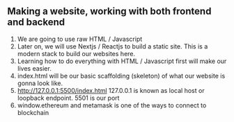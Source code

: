 ## Making a website, working with both frontend and backend
1. We are going to use raw HTML / Javascript
2. Later on, we will use Nextjs / Reactjs to build a static site. This is a modern stack to build our websites here.
3. Learning how to do everything with HTML / Javascript first will make our lives easier.
4. index.html will be our basic scaffolding (skeleton) of what our website is gonna look like.
5. http://127.0.0.1:5500/index.html
   127.0.0.1 is known as local host or loopback endpoint. 5501 is our port
6. window.ethereum and metamask is one of the ways to connect to blockchain
